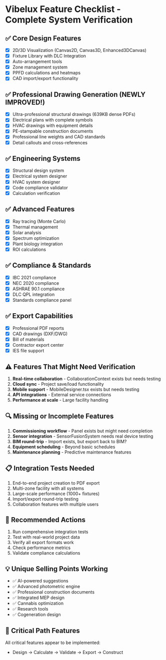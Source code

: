 # Vibelux Feature Checklist - Complete System Verification

## ✅ Core Design Features
- [x] 2D/3D Visualization (Canvas2D, Canvas3D, Enhanced3DCanvas)
- [x] Fixture Library with DLC Integration
- [x] Auto-arrangement tools
- [x] Zone management system
- [x] PPFD calculations and heatmaps
- [x] CAD import/export functionality

## ✅ Professional Drawing Generation (NEWLY IMPROVED!)
- [x] Ultra-professional structural drawings (639KB dense PDFs)
- [x] Electrical plans with complete symbols
- [x] HVAC drawings with equipment details
- [x] PE-stampable construction documents
- [x] Professional line weights and CAD standards
- [x] Detail callouts and cross-references

## ✅ Engineering Systems
- [x] Structural design system
- [x] Electrical system designer
- [x] HVAC system designer
- [x] Code compliance validator
- [x] Calculation verification

## ✅ Advanced Features
- [x] Ray tracing (Monte Carlo)
- [x] Thermal management
- [x] Solar analysis
- [x] Spectrum optimization
- [x] Plant biology integration
- [x] ROI calculations

## ✅ Compliance & Standards
- [x] IBC 2021 compliance
- [x] NEC 2020 compliance
- [x] ASHRAE 90.1 compliance
- [x] DLC QPL integration
- [x] Standards compliance panel

## ✅ Export Capabilities
- [x] Professional PDF reports
- [x] CAD drawings (DXF/DWG)
- [x] Bill of materials
- [x] Contractor export center
- [x] IES file support

## ⚠️ Features That Might Need Verification
1. **Real-time collaboration** - CollaborationContext exists but needs testing
2. **Cloud sync** - Project save/load functionality
3. **Mobile support** - MobileDesigner.tsx exists but needs testing
4. **API integrations** - External service connections
5. **Performance at scale** - Large facility handling

## 🔍 Missing or Incomplete Features
1. **Commissioning workflow** - Panel exists but might need completion
2. **Sensor integration** - SensorFusionSystem needs real device testing
3. **BIM round-trip** - Import exists, but export back to BIM?
4. **Equipment scheduling** - Beyond basic schedules
5. **Maintenance planning** - Predictive maintenance features

## 📋 Integration Tests Needed
1. End-to-end project creation to PDF export
2. Multi-zone facility with all systems
3. Large-scale performance (1000+ fixtures)
4. Import/export round-trip testing
5. Collaboration features with multiple users

## 🚀 Recommended Actions
1. Run comprehensive integration tests
2. Test with real-world project data
3. Verify all export formats work
4. Check performance metrics
5. Validate compliance calculations

## 💡 Unique Selling Points Working
- ✅ AI-powered suggestions
- ✅ Advanced photometric engine
- ✅ Professional construction documents
- ✅ Integrated MEP design
- ✅ Cannabis optimization
- ✅ Research tools
- ✅ Cogeneration design

## 🎯 Critical Path Features
All critical features appear to be implemented:
- Design → Calculate → Validate → Export → Construct